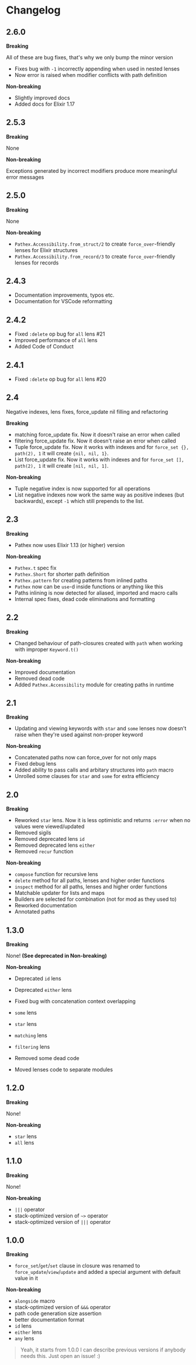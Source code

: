 # Changelog

## 2.6.0

**Breaking**

All of these are bug fixes, that's why we only bump the minor version

* Fixes bug with `-1` incorrectly appending when used in nested lenses
* Now error is raised when modifier conflicts with path definition

**Non-breaking**

* Slightly improved docs
* Added docs for Elixir 1.17

## 2.5.3

**Breaking**

None

**Non-breaking**

Exceptions generated by incorrect modifiers produce more meaningful error messages

## 2.5.0

**Breaking**

None

**Non-breaking**

* `Pathex.Accessibility.from_struct/2` to create `force_over`-friendly lenses for Elixir structures
* `Pathex.Accessibility.from_record/3` to create `force_over`-friendly lenses for records

## 2.4.3

* Documentation improvements, typos etc.
* Documentation for VSCode reformatting

## 2.4.2

* Fixed `:delete` op bug for `all` lens #21
* Improved performance of `all` lens
* Added Code of Conduct

## 2.4.1

* Fixed `:delete` op bug for `all` lens #20

## 2.4

Negative indexes, lens fixes, force_update nil filling and refactoring

**Breaking**

* matching force_update fix. Now it doesn't raise an error when called
* filtering force_update fix. Now it doesn't raise an error when called
* Tuple force_update fix. Now it works with indexes and for `force_set {}, path(2), 1` it will create `{nil, nil, 1}`.
* List force_update fix. Now it works with indexes and for `force_set [], path(2), 1` it will create `[nil, nil, 1]`.

**Non-breaking**

* Tuple negative index is now supported for all operations
* List negative indexes now work the same way as positive indexes (but backwards), except `-1` which still prepends to the list.

## 2.3

**Breaking**

* Pathex now uses Elixir 1.13 (or higher) version

**Non-breaking**

* `Pathex.t` spec fix
* `Pathex.Short` for shorter path definition
* `Pathex.pattern` for creating patterns from inlined paths
* `Pathex` now can be `use`-d inside functions or anything like this
* Paths inlining is now detected for aliased, imported and macro calls
* Internal spec fixes, dead code eliminations and formatting

## 2.2

**Breaking**

* Changed behaviour of path-closures created with `path` when working with improper `Keyword.t()`

**Non-breaking**

* Improved documentation
* Removed dead code
* Added `Pathex.Accessibility` module for creating paths in runtime

## 2.1

**Breaking**

* Updating and viewing keywords with `star` and `some` lenses now doesn't raise when they're used against non-proper keyword

**Non-breaking**

* Concatenated paths now can force_over for not only maps
* Fixed debug lens
* Added ability to pass calls and arbitary structures into `path` macro
* Unrolled some clauses for `star` and `some` for extra efficiency

## 2.0

**Breaking**

* Reworked `star` lens. Now it is less optimistic and returns `:error` when no values were viewed/updated
* Removed sigils
* Removed deprecated lens `id`
* Removed deprecated lens `either`
* Removed `recur` function

**Non-breaking**

* `compose` function for recursive lens
* `delete` method for all paths, lenses and higher order functions
* `inspect` method for all paths, lenses and higher order functions
* Matchable updater for lists and maps
* Builders are selected for combination (not for mod as they used to)
* Reworked documentation
* Annotated paths

## 1.3.0

**Breaking**

None! __(See deprecated in Non-breaking)__

**Non-breaking**

* Deprecated `id` lens
* Deprecated `either` lens

* Fixed bug with concatenation context overlapping
* `some` lens
* `star` lens
* `matching` lens
* `filtering` lens
* Removed some dead code
* Moved lenses code to separate modules

## 1.2.0

**Breaking**

None!

**Non-breaking**

* `star` lens
* `all` lens

## 1.1.0

**Breaking**

None!

**Non-breaking**

* `|||` operator
* stack-optimized version of `~>` operator
* stack-optimized version of `|||` operator

## 1.0.0

**Breaking**

* `force_set`/`get`/`set` clause in closure was renamed to `force_update`/`view`/`update`
and added a special argument with default value in it

**Non-breaking**

* `alongside` macro
* stack-optimized version of `&&&` operator
* path code generation size assertion
* better documentation format
* `id` lens
* `either` lens
* `any` lens

> Yeah, it starts from 1.0.0
> I can describe previous versions if anybody needs this. Just open an issue! :)

